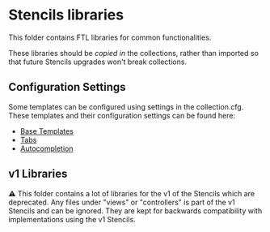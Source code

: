 # Stencils libraries

This folder contains FTL libraries for common functionalities.

These libraries should be *copied in* the collections, rather than imported
so that future Stencils upgrades won't break collections.

## Configuration Settings

Some templates can be configured using settings in the collection.cfg. These templates and their configuration settings can be found here:

* [Base Templates](base/)
* [Tabs](tabs/)
* [Autocompletion](autocompletion/)

## v1 Libraries

:warning: This folder contains a lot of libraries for the v1 of the Stencils which are
deprecated. Any files under "views" or "controllers" is part of the v1 Stencils and can
be ignored. They are kept for backwards compatibility with implementations using the
v1 Stencils.